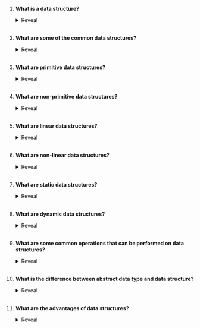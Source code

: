 1. **What is a data structure?**

   <details>
   <summary>Reveal</summary>

   A data structure is a way to store and organize data in memory so it can be used efficiently.

   </details><br />

1. **What are some of the common data structures?**

   <details>
   <summary>Reveal</summary>

   - Array
   - Linked list
   - Stack
   - Queue
   - Hash table
   - Tree
   - Heap
   - Graph

   </details><br />

1. **What are primitive data structures?**

   <details>
   <summary>Reveal</summary>

   Primitive data structures are primitive data types that can hold a single value.

   Eg: int, float, char, pointer

   </details><br />

1. **What are non-primitive data structures?**

   <details>
   <summary>Reveal</summary>

   Non-primitive data structures are divided into two types:

   - Linear data structures
   - Non-linear data structures

   </details><br />

1. **What are linear data structures?**

   <details>
   <summary>Reveal</summary>

   In linear data structures, data are arranged in a sequential manner.
   In these data structures, one element is connected to only one another element in a linear form.

   Eg: Array, Linked list, Stack, Queue

   </details><br />

1. **What are non-linear data structures?**

   <details>
   <summary>Reveal</summary>

   In non-linear data structures, data are arranged in a random manner.
   In these data structures, one element is connected to "n" number of elements.

   Eg: Tree, Graph

   </details><br />

1. **What are static data structures?**

   <details>
   <summary>Reveal</summary>

   In static data structures, the maximum size is fixed, and the size allocated at compile time.

   </details><br />

1. **What are dynamic data structures?**

   <details>
   <summary>Reveal</summary>

   In dynamic data structures, the maximum size is flexible, and the size allocated at runtime.

   </details><br />

1. **What are some common operations that can be performed on data structures?**

   <details>
   <summary>Reveal</summary>

   - Search elements
   - Sort elements
   - Insert elements
   - Update elements
   - Delete elements

   </details><br />

1. **What is the difference between abstract data type and data structure?**

   <details>
   <summary>Reveal</summary>

   Abstract data type gives the blueprint, while data structure provides the implementation.

   </details><br />

1. **What are the advantages of data structures?**

   <details>
   <summary>Reveal</summary>

   - Efficient
   - Reusable
   - Abstract

   </details><br />
